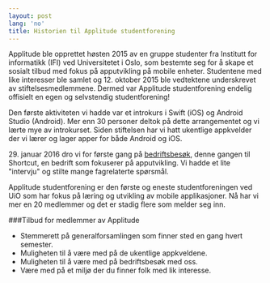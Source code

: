 ```yaml
---
layout: post
lang: 'no'
title: Historien til Applitude studentforening
---
```


Applitude ble opprettet høsten 2015 av en gruppe studenter fra Institutt for informatikk (IFI) ved Universitetet i Oslo, som bestemte seg for å skape et sosialt tilbud med fokus på apputvikling på mobile enheter. Studentene med like interesser ble samlet og 12. oktober 2015 ble vedtektene underskrevet av stiftelsesmedlemmene. Dermed var Applitude studentforening endelig  offisielt en egen og selvstendig studentforening!

Den første aktiviteten vi hadde var et introkurs i Swift (iOS) og Android Studio (Android). Mer enn 30 personer deltok på dette arrangementet og vi lærte mye av introkurset. Siden stiftelsen har vi hatt ukentlige appkvelder der vi lærer og lager apper for både Android og iOS.

<span>29.</span> januar 2016 dro vi for første gang på [bedriftsbesøk](bedriftsbesok-til-shortcut.html), denne gangen til Shortcut, en bedrift som fokuserer på apputvikling. Vi hadde et lite "intervju" og stilte mange fagrelaterte spørsmål.

Applitude studentforening er den første og eneste studentforeningen ved UiO som har fokus på læring og utvikling av mobile applikasjoner. Nå har vi mer en 20 medlemmer og det er stadig flere som melder seg inn.


###Tilbud for medlemmer av Applitude

- Stemmerett på generalforsamlingen som finner sted en gang hvert semester.
- Muligheten til å være med på de ukentlige appkveldene.
- Muligheten til å være med på bedriftsbesøk med oss.
- Være med på et miljø der du finner folk med lik interesse.
